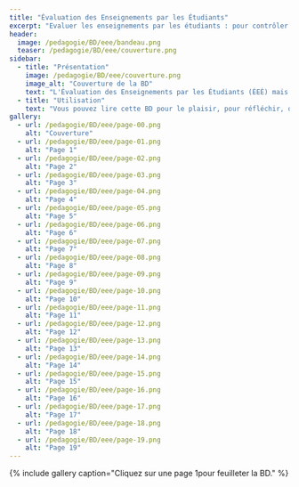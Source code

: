 ```yaml
---
title: "Évaluation des Enseignements par les Étudiants"
excerpt: "Evaluer les enseignements par les étudiants : pour contrôler ou accompagner ? "
header:
  image: /pedagogie/BD/eee/bandeau.png
  teaser: /pedagogie/BD/eee/couverture.png
sidebar:
  - title: "Présentation"
    image: /pedagogie/BD/eee/couverture.png
    image_alt: "Couverture de la BD"
    text: "L'Évaluation des Enseignements par les Étudiants (ÉEÉ) mais pourquoi faire ? Un moyen de contrôle des établissements ? Un moyen de classer des formations ou des enseignants ? Ou peut-être un outil indispensable pour le développement des compétences professionnelles des enseignants ?"
  - title: "Utilisation"
    text: "Vous pouvez lire cette BD pour le plaisir, pour réfléchir, dans des ateliers de formation, pour sensibiliser, ..."
gallery:
  - url: /pedagogie/BD/eee/page-00.png
    alt: "Couverture"
  - url: /pedagogie/BD/eee/page-01.png
    alt: "Page 1"
  - url: /pedagogie/BD/eee/page-02.png
    alt: "Page 2"
  - url: /pedagogie/BD/eee/page-03.png
    alt: "Page 3"
  - url: /pedagogie/BD/eee/page-04.png
    alt: "Page 4"
  - url: /pedagogie/BD/eee/page-05.png
    alt: "Page 5"
  - url: /pedagogie/BD/eee/page-06.png
    alt: "Page 6"
  - url: /pedagogie/BD/eee/page-07.png
    alt: "Page 7"
  - url: /pedagogie/BD/eee/page-08.png
    alt: "Page 8"
  - url: /pedagogie/BD/eee/page-09.png
    alt: "Page 9"
  - url: /pedagogie/BD/eee/page-10.png
    alt: "Page 10"
  - url: /pedagogie/BD/eee/page-11.png
    alt: "Page 11"
  - url: /pedagogie/BD/eee/page-12.png
    alt: "Page 12"
  - url: /pedagogie/BD/eee/page-13.png
    alt: "Page 13"
  - url: /pedagogie/BD/eee/page-14.png
    alt: "Page 14"
  - url: /pedagogie/BD/eee/page-15.png
    alt: "Page 15"
  - url: /pedagogie/BD/eee/page-16.png
    alt: "Page 16"
  - url: /pedagogie/BD/eee/page-17.png
    alt: "Page 17"
  - url: /pedagogie/BD/eee/page-18.png
    alt: "Page 18"
  - url: /pedagogie/BD/eee/page-19.png
    alt: "Page 19"
---
```


{% include gallery caption="Cliquez sur une page 1pour feuilleter la BD." %}


